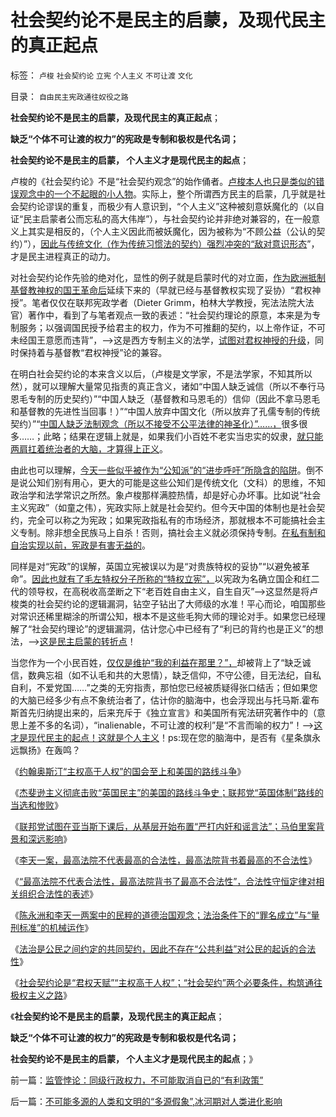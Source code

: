 # 社会契约论不是民主的启蒙，及现代民主的真正起点

标签： `卢梭` `社会契约论` `立宪` `个人主义` `不可让渡` `文化` 

目录： `自由民主宪政通往奴役之路`

**社会契约论不是民主的启蒙，及现代民主的真正起点**；

**缺乏“个体不可让渡的权力”的宪政是专制和极权是代名词；**

**社会契约论不是民主的启蒙， 个人主义才是现代民主的起点**；

卢梭的《社会契约论》不是“社会契约观念”的始作俑者。[卢梭本人也只是类似的错误观念中的一个不起眼的小人物](../../../2013/11/9/《社会契约论》为代表的误区，及通往极权主义之路；.md)。实际上，整个所谓西方民主的启蒙，几乎就是社会契约论谬误的重复，而极少有人意识到，“个人主义”这种被刻意妖魔化的（以自证“民主启蒙者公而忘私的高大伟岸”），与社会契约论并非绝对兼容的，在一般意义上其实是相反的，（个人主义因此而被妖魔化，因为被称为“不顾公益（公认的契约）”），[因此与传统文化（作为传统习惯法的契约）强烈冲突的“敌对意识形态](../../../2013/8/29/从霍布斯到哈耶克的“不可让渡的个体权力”与传统文化的冲突.md)”，才是民主进程真正的动力。

对社会契约论作先验的绝对化，显性的例子就是启蒙时代的对立面，[作为欧洲抵制基督教神权的国王革命后](../../../2011/3/7/《大宪章》是国王对教皇的革命.md)延续下来的（早就已经与基督教权实现了妥协）“君权神授”。笔者仅仅在联邦宪政学者（Dieter
Grimm，柏林大学教授，宪法法院大法官）著作中，看到了与笔者观点一致的表述：“社会契约理论的原意，本来是为专制服务；以强调国民授予给君主的权力，作为不可推翻的契约，以上帝作证，不可未经国王意愿而违背”，——>这是西方专制主义的法学，[试图对君权神授的升级](../../../2011/2/7/大刀向着鬼子们的头上砍去！.md)，同时保持着与基督教“君权神授”论的兼容。

在明白社会契约论的本来含义以后，（卢梭是文学家，不是法学家，不知其所以然），就可以理解大量常见指责的真正含义，诸如“中国人缺乏诚信（所以不奉行马恩毛专制的历史契约）”“中国人缺乏（基督教和马恩毛的）信仰（因此不拿马恩毛和基督教的先进性当回事！）”“中国人放弃中国文化（所以放弃了孔儒专制的传统契约）”“[中国人缺乏法制观念（所以不接受不公平法律的神圣化）”……，](../../../2013/9/10/习惯法角度，“国家，宪法，法律”不是神圣不可侵犯的.md)很多很多……；此略；结果在逻辑上就是，如果我们小百姓不老实当忠实的奴隶，[就只能两肩扛着统治者的大脑，才算得上正义](../../../2011/2/6/正当防卫合法性及温驯的林语堂动物.md)。

由此也可以理解，[今天一些似乎被作为“公知派”的“进步呼吁”所隐含的陷阱](../../../2013/7/25/预设了共识前提的“民主＝专制＝宪政”确实是邪路！通往奴役之路！.md)。倒不是说公知们别有用心，更大的可能是这些公知们是传统文化（文科）的思维，不知政治学和法学常识之所然。象卢梭那样满腔热情，却是好心办坏事。比如说“社会主义宪政”（如童之伟），宪政实际上就是社会契约。但今天中国的体制也是社会契约，完全可以称之为宪政；如果宪政指私有的市场经济，那就根本不可能搞社会主义专制。除非想全民族马上自杀！否则，搞社会主义就必须保持专制。[在私有制和自治实现以前，宪政是有害无益的](../../../2012/12/5/民主进程千万不要走到“宪改，政改”的邪路上；.md)。

同样是对“宪政”的误解，英国立宪被误以为是“对贵族特权的妥协”“以避免被革命”。[因此也就有了毛左特权分子所称的“特权立宪”，](../../../2011/2/6/以暴易暴是暴力；以武制暴非暴力.md)以宪政为名确立国企和红二代的领导权，在高税收高垄断之下“老百姓自由主义，自生自灭”——>这显然是将卢梭类的社会契约论的逻辑漏洞，钻空子钻出了大师级的水准！平心而论，咱国那些对常识还稀里糊涂的所谓公知，根本不是这些毛狗大师的理论对手。如果您已经理解了“社会契约理论”的逻辑漏洞，估计您心中已经有了“利已的背约也是正义”的想法，——>[这是民主启蒙的转折点](../../../2010/6/25/唯利是图就不可能是意识形态.md)！

当您作为一个小民百姓，[仅仅是维护“我的利益在那里？”，](../../../2009/9/26/社会进步从“有私”做起.md)却被背上了“缺乏诚信，数典忘祖（如不认毛和共的大恩情），缺乏信仰，不守公德，目无法纪，自私自利，不爱党国……”之类的无穷指责，那怕您已经被质疑得张口结舌；但如果您的大脑已经多少有点不象统治者了，估计你的脑海中，也会浮现出与托马斯.霍布斯首先归纳提出来的，后来充斥于《独立宣言》和美国所有宪法研究著作中的（意思上差不多的名词），“inalienable，不可让渡的权利”是“不言而喻的权力”！——>[这才是现代民主的起点！这就是个人主义](../../../2009/9/24/为什么说民粹就是极左.md)！ps:现在您的脑海中，是否有《星条旗永远飘扬》在轰鸣？

《[约翰奥斯汀“主权高于人权”的国会至上和美国的路线斗争](../../../2013/10/20/奥斯汀“主权高于人权的民主”和美国的路线斗争.md)》

《[杰斐逊主义彻底击败“英国民主”的美国的路线斗争史；联邦党“英国体制”路线的当选和惨败](../../../2013/10/21/杰斐逊主义彻底击败“英国民主”，联邦党的惨败和“亡党”.md)》

《[联邦党试图在亚当斯下课后，从基层开始布置“严打内奸和谣言法”；马伯里案背景和深远影响](../../../2013/10/23/马伯里案诉讼“美国政府没诚信，不学英国那一套”.md)》

《[李天一案，最高法院不代表最高的合法性，最高法院背书着最高的不合法性](../../../2013/10/30/最高法院不代表最高的合法性，但背书了最高的不合法性.md)》

《[“最高法院不代表合法性，最高法院背书了最高不合法性”，合法性守恒定律对相关组织合法性的表述](../../../2013/11/1/陈永洲案是两件独立案件，一是陈被迫害案，二是民事诉讼案.md)》

《[陈永洲和李天一两案中的民粹的道德治国观念；法治条件下的“罪名成立”与“量刑标准”的机械运作](../../../2013/11/5/陈永洲和李天一案中的控罪，证据，量刑，程序正义和道德治国.md)》

《[法治是公民之间约定的共同契约，因此不存在“公共利益”对公民的起诉的合法性](../../../2013/11/7/“犯罪人”如何在法治中，自由选择了“失去自由”.md)》

《[社会契约论是“君权天赋”“主权高于人权”；“社会契约”两个必要条件，构筑通往极权主义之路](../../../2013/11/9/《社会契约论》为代表的误区，及通往极权主义之路；.md)》

《**社会契约论不是民主的启蒙，及现代民主的真正起点**；

**缺乏“个体不可让渡的权力”的宪政是专制和极权是代名词；**

**社会契约论不是民主的启蒙， 个人主义才是现代民主的起点**；》

前一篇：[监管悖论：同级行政权力，不可能取消自已的“有利政策”](../../../2013/11/11/监管悖论：同级行政权力，不可能取消自已的“有利政策”.md)

后一篇：[不可能多源的人类和文明的“多源假象”,冰河期对人类进化影响](../../../2013/11/11/不可能多源的人类和文明的“多源假象”,冰河期对人类进化影响.md)